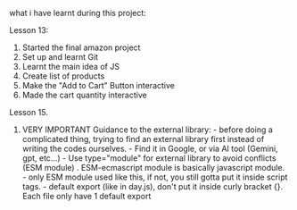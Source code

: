 what i have learnt during this project:

Lesson 13:
  1. Started the final amazon project
  2. Set up and learnt Git
  3. Learnt the main idea of JS
  4. Create list of products
  5. Make the "Add to Cart" Button interactive
  6. Made the cart quantity interactive

Lesson 15.
  1. VERY IMPORTANT Guidance to the external library:
    - before doing a complicated thing, trying to find an external library first instead of writing the codes ourselves.
    - Find it in Google, or via AI tool (Gemini, gpt, etc...)
    - Use type="module" for external library to avoid conflicts (ESM module) . ESM-ecmascript module is basically javascript module.
    - only ESM module used like this, if not, you still gotta put it inside script tags.
    - default export (like in day.js), don't put it inside curly bracket {}. Each file only have 1 default export
